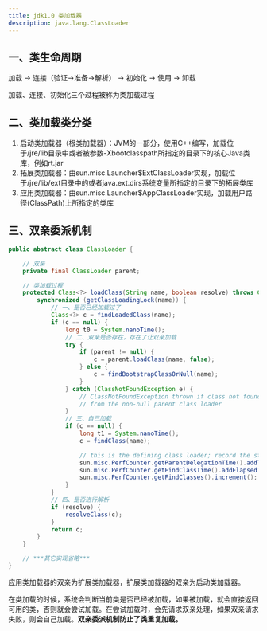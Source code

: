 ```yaml
---
title: jdk1.0 类加载器
description: java.lang.ClassLoader
---
```

## 一、类生命周期

加载 -> 连接（验证->准备->解析） -> 初始化 -> 使用 -> 卸载

加载、连接、初始化三个过程被称为类加载过程

## 二、类加载类分类

1. 启动类加载器（根类加载器）：JVM的一部分，使用C++编写，加载位于/jre/lib目录中或者被参数-Xbootclasspath所指定的目录下的核心Java类库，例如rt.jar
2. 拓展类加载器：由sun.misc.Launcher$ExtClassLoader实现，加载位于/jre/lib/ext目录中的或者java.ext.dirs系统变量所指定的目录下的拓展类库
3. 应用类加载器：由sun.misc.Launcher$AppClassLoader实现，加载用户路径(ClassPath)上所指定的类库

## 三、双亲委派机制

```java
public abstract class ClassLoader {

    // 双亲
    private final ClassLoader parent;

    // 类加载过程
    protected Class<?> loadClass(String name, boolean resolve) throws ClassNotFoundException {
        synchronized (getClassLoadingLock(name)) {
            // 一、是否已经加载过了
            Class<?> c = findLoadedClass(name);
            if (c == null) {
                long t0 = System.nanoTime();
                // 二、双亲是否存在，存在了让双亲加载
                try {
                    if (parent != null) {
                        c = parent.loadClass(name, false);
                    } else {
                        c = findBootstrapClassOrNull(name);
                    }
                } catch (ClassNotFoundException e) {
                    // ClassNotFoundException thrown if class not found
                    // from the non-null parent class loader
                }
                // 三、自己加载
                if (c == null) {
                    long t1 = System.nanoTime();
                    c = findClass(name);

                    // this is the defining class loader; record the stats
                    sun.misc.PerfCounter.getParentDelegationTime().addTime(t1 - t0);
                    sun.misc.PerfCounter.getFindClassTime().addElapsedTimeFrom(t1);
                    sun.misc.PerfCounter.getFindClasses().increment();
                }
            }
            // 四、是否进行解析
            if (resolve) {
                resolveClass(c);
            }
            return c;
        }
    }

    // ***其它实现省略***
}
```

应用类加载器的双亲为扩展类加载器，扩展类加载器的双亲为启动类加载器。

在类加载的时候，系统会判断当前类是否已经被加载，如果被加载，就会直接返回可用的类，否则就会尝试加载。在尝试加载时，会先请求双亲处理，如果双亲请求失败，则会自己加载。**双亲委派机制防止了类重复加载。**
